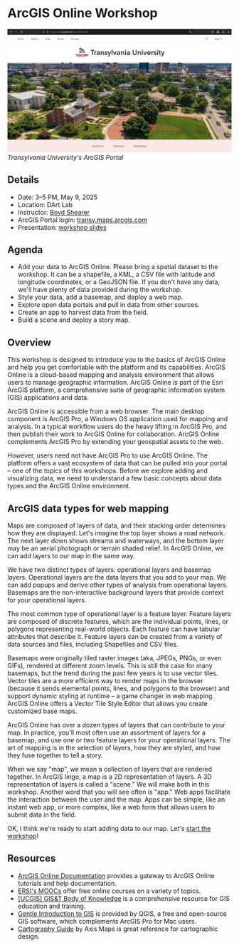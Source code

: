 # ArcGIS Online Workshop

![Transy ArcGIS Online Workshop](./images/intro.jpg)  
_Transylvania University's ArcGIS Portal_

## Details

- Date: 3–5 PM, May 9, 2025
- Location: DArt Lab
- Instructor: [Boyd Shearer](https://geography.as.uky.edu/users/blshea1)
- ArcGIS Portal login: [transy.maps.arcgis.com](https://transy.maps.arcgis.com/home/index.html)
- Presentation: [workshop slides](./presentation)

## Agenda

- Add your data to ArcGIS Online. Please bring a spatial dataset to the workshop. It can be a shapefile, a KML, a CSV file with latitude and longitude coordinates, or a GeoJSON file. If you don't have any data, we'll have plenty of data provided during the workshop.
- Style your data, add a basemap, and deploy a web map.
- Explore open data portals and pull in data from other sources.
- Create an app to harvest data from the field.
- Build a scene and deploy a story map.

## Overview

This workshop is designed to introduce you to the basics of ArcGIS Online and help you get comfortable with the platform and its capabilities. ArcGIS Online is a cloud-based mapping and analysis environment that allows users to manage geographic information. ArcGIS Online is part of the Esri ArcGIS platform, a comprehensive suite of geographic information system (GIS) applications and data.

ArcGIS Online is accessible from a web browser. The main desktop component is ArcGIS Pro, a Windows OS application used for mapping and analysis. In a typical workflow users do the heavy lifting in ArcGIS Pro, and then publish their work to ArcGIS Online for collaboration. ArcGIS Online complements ArcGIS Pro by extending your geospatial assets to the web.

However, users need not have ArcGIS Pro to use ArcGIS Online. The platform offers a vast ecosystem of data that can be pulled into your portal – one of the topics of this workshops. Before we explore adding and visualizing data, we need to understand a few basic concepts about data types and the ArcGIS Online environment.

## ArcGIS data types for web mapping

Maps are composed of layers of data, and their stacking order determines how they are displayed. Let's imagine the top layer shows a road network. The next layer down shows streams and waterways, and the bottom layer may be an aerial photograph or terrain shaded relief. In ArcGIS Online, we can add layers to our map in the same way.

We have two distinct types of layers: operational layers and basemap layers. Operational layers are the data layers that you add to your map. We can add popups and derive other types of analysis from operational layers. Basemaps are the non-interactive background layers that provide context for your operational layers.

The most common type of operational layer is a feature layer. Feature layers are composed of discrete features, which are the individual points, lines, or polygons representing real-world objects. Each feature can have tabular attributes that describe it. Feature layers can be created from a variety of data sources and files, including Shapefiles and CSV files.

Basemaps were originally tiled raster images (aka, JPEGs, PNGs, or even GIFs), rendered at different zoom levels. This is still the case for many basemaps, but the trend during the past few years is to use vector tiles. Vector tiles are a more efficient way to render maps in the browser (because it sends elemental points, lines, and polygons to the browser) and support dynamic styling at runtime – a game changer in web mapping. ArcGIS Online offers a Vector Tile Style Editor that allows you create customized base maps.

ArcGIS Online has over a dozen types of layers that can contribute to your map. In practice, you'll most often use an assortment of layers for a basemap, and use one or two feature layers for your operational layers. The art of mapping is in the selection of layers, how they are styled, and how they fuse together to tell a story.

When we say "map", we mean a collection of layers that are rendered together. In ArcGIS lingo, a map is a 2D representation of layers. A 3D representation of layers is called a "scene." We will make both in this workshop. Another word that you will see often is "app." Web apps facilitate the interaction between the user and the map. Apps can be simple, like an instant web app, or more complex, like a web form that allows users to submit data in the field.

OK, I think we're ready to start adding data to our map. Let's [start the workshop](presentation)!

## Resources

- [ArcGIS Online Documentation](https://www.esri.com/en-us/arcgis/products/arcgis-online/resources-new) provides a gateway to ArcGIS Online tutorials and help documentation.
- [ERSI's MOOCs](https://www.esri.com/training/mooc/) offer free online courses on a variety of topics.
- [[UCGIS] GIS&T Body of Knowledge](https://gistbok-topics.ucgis.org/UCGIS) is a comprehensive resource for GIS education and training.
- [Gentle Introduction to GIS](https://docs.qgis.org/3.40/en/docs/gentle_gis_introduction/index.html) is provided by QGIS, a free and open-source GIS software, which complements ArcGIS Pro for Mac users.
- [Cartography Guide](https://www.axismaps.com/guide) by Axis Maps is great reference for cartographic design.

